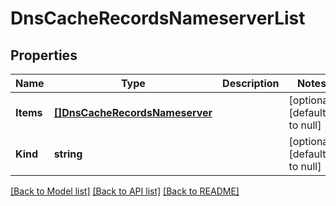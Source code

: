 # DnsCacheRecordsNameserverList

## Properties
Name | Type | Description | Notes
------------ | ------------- | ------------- | -------------
**Items** | [**[]DnsCacheRecordsNameserver**](dns_cache_records_nameserver.md) |  | [optional] [default to null]
**Kind** | **string** |  | [optional] [default to null]

[[Back to Model list]](../README.md#documentation-for-models) [[Back to API list]](../README.md#documentation-for-api-endpoints) [[Back to README]](../README.md)


